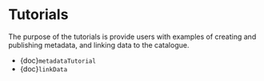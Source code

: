 # Tutorials

The purpose of the tutorials is provide users with examples of creating and publishing metadata, and linking data to the catalogue.

-  {doc}`metadataTutorial`
-  {doc}`linkData`
